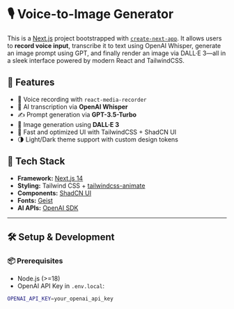 # 🎙️ Voice-to-Image Generator

This is a [Next.js](https://nextjs.org) project bootstrapped with [`create-next-app`](https://nextjs.org/docs/app/api-reference/cli/create-next-app). It allows users to **record voice input**, transcribe it to text using OpenAI Whisper, generate an image prompt using GPT, and finally render an image via DALL·E 3—all in a sleek interface powered by modern React and TailwindCSS.

## 🚀 Features

- 🎤 Voice recording with `react-media-recorder`
- 🧠 AI transcription via **OpenAI Whisper**
- ✍️ Prompt generation via **GPT-3.5-Turbo**
- 🎨 Image generation using **DALL·E 3**
- 💨 Fast and optimized UI with TailwindCSS + ShadCN UI
- 🌗 Light/Dark theme support with custom design tokens

## 🧰 Tech Stack

- **Framework:** [Next.js 14](https://nextjs.org)
- **Styling:** Tailwind CSS + [tailwindcss-animate](https://github.com/benface/tailwindcss-animate)
- **Components:** [ShadCN UI](https://ui.shadcn.com/)
- **Fonts:** [Geist](https://vercel.com/font)
- **AI APIs:** [OpenAI SDK](https://www.npmjs.com/package/openai)

---

## 🛠️ Setup & Development

### 📦 Prerequisites

- Node.js (>=18)
- OpenAI API Key in `.env.local`:

```bash
OPENAI_API_KEY=your_openai_api_key
